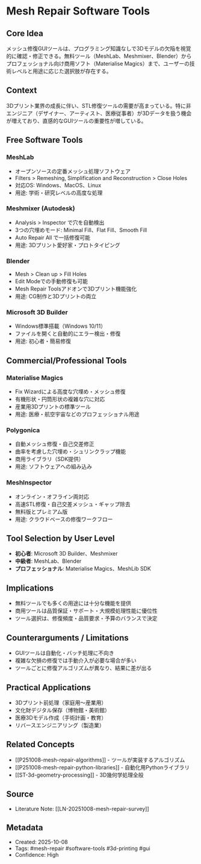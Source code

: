 # Mesh Repair Software Tools

## Core Idea
メッシュ修復GUIツールは、プログラミング知識なしで3Dモデルの欠陥を視覚的に確認・修正できる。無料ツール（MeshLab、Meshmixer、Blender）からプロフェッショナル向け商用ソフト（Materialise Magics）まで、ユーザーの技術レベルと用途に応じた選択肢が存在する。

## Context
3Dプリント業界の成長に伴い、STL修復ツールの需要が高まっている。特に非エンジニア（デザイナー、アーティスト、医療従事者）が3Dデータを扱う機会が増えており、直感的なGUIツールの重要性が増している。

## Free Software Tools

### MeshLab
- オープンソースの定番メッシュ処理ソフトウェア
- Filters > Remeshing, Simplification and Reconstruction > Close Holes
- 対応OS: Windows、MacOS、Linux
- 用途: 学術・研究レベルの高度な処理

### Meshmixer (Autodesk)
- Analysis > Inspector で穴を自動検出
- 3つの穴埋めモード: Minimal Fill、Flat Fill、Smooth Fill
- Auto Repair All で一括修復可能
- 用途: 3Dプリント愛好家・プロトタイピング

### Blender
- Mesh > Clean up > Fill Holes
- Edit Modeでの手動修復も可能
- Mesh Repair Toolsアドオンで3Dプリント機能強化
- 用途: CG制作と3Dプリントの両立

### Microsoft 3D Builder
- Windows標準搭載（Windows 10/11）
- ファイルを開くと自動的にエラー検出・修復
- 用途: 初心者・簡易修復

## Commercial/Professional Tools

### Materialise Magics
- Fix Wizardによる高度な穴埋め・メッシュ修復
- 有機形状・円筒形状の複雑な穴に対応
- 産業用3Dプリントの標準ツール
- 用途: 医療・航空宇宙などのプロフェッショナル用途

### Polygonica
- 自動メッシュ修復・自己交差修正
- 曲率を考慮した穴埋め・シュリンクラップ機能
- 商用ライブラリ（SDK提供）
- 用途: ソフトウェアへの組み込み

### MeshInspector
- オンライン・オフライン両対応
- 高速STL修復・自己交差メッシュ・ギャップ除去
- 無料版とプレミアム版
- 用途: クラウドベースの修復ワークフロー

## Tool Selection by User Level
- **初心者**: Microsoft 3D Builder、Meshmixer
- **中級者**: MeshLab、Blender
- **プロフェッショナル**: Materialise Magics、MeshLib SDK

## Implications
- 無料ツールでも多くの用途には十分な機能を提供
- 商用ツールは品質保証・サポート・大規模処理性能に優位性
- ツール選択は、修復頻度・品質要求・予算のバランスで決定

## Counterarguments / Limitations
- GUIツールは自動化・バッチ処理に不向き
- 複雑な欠損の修復では手動介入が必要な場合が多い
- ツールごとに修復アルゴリズムが異なり、結果に差が出る

## Practical Applications
- 3Dプリント前処理（家庭用〜産業用）
- 文化財デジタル保存（博物館・美術館）
- 医療3Dモデル作成（手術計画・教育）
- リバースエンジニアリング（製造業）

## Related Concepts
- [[P251008-mesh-repair-algorithms]] - ツールが実装するアルゴリズム
- [[P251008-mesh-repair-python-libraries]] - 自動化用Pythonライブラリ
- [[ST-3d-geometry-processing]] - 3D幾何学処理全般

## Source
- Literature Note: [[LN-20251008-mesh-repair-survey]]

## Metadata
- Created: 2025-10-08
- Tags: #mesh-repair #software-tools #3d-printing #gui
- Confidence: High
